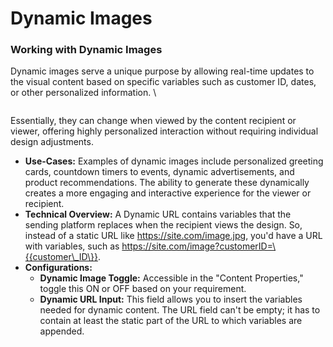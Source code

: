 # Dynamic Images

### Working with Dynamic Images

Dynamic images serve a unique purpose by allowing real-time updates to the visual content based on specific variables such as customer ID, dates, or other personalized information. \


<figure><img src="https://lh7-eu.googleusercontent.com/Kol_Tdw2yi5j3afFu-vQMuPn9vH-jYOWUDpbEOudel1HWHELzP9N2cY_K3HZ0bkAL2xmKZFNs34tgGN9_GMzQhiUqjI-POO8Fz_GZIrkiQJVBe4TQwrj11yYDlA-kQxpZxJxPz0k9FTchpGzTKuJJrg" alt=""><figcaption></figcaption></figure>

Essentially, they can change when viewed by the content recipient or viewer, offering highly personalized interaction without requiring individual design adjustments.

* **Use-Cases:** Examples of dynamic images include personalized greeting cards, countdown timers to events, dynamic advertisements, and product recommendations. The ability to generate these dynamically creates a more engaging and interactive experience for the viewer or recipient.
* **Technical Overview:** A Dynamic URL contains variables that the sending platform replaces when the recipient views the design. So, instead of a static URL like https://site.com/image.jpg, you'd have a URL with variables, such as https://site.com/image?customerID=\{{customer\_ID\}}.
* **Configurations:**
  * **Dynamic Image Toggle:** Accessible in the "Content Properties," toggle this ON or OFF based on your requirement.
  * **Dynamic URL Input:** This field allows you to insert the variables needed for dynamic content. The URL field can't be empty; it has to contain at least the static part of the URL to which variables are appended.

